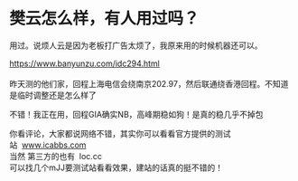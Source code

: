 # 樊云怎么样，有人用过吗？


用过。说烦人云是因为老板打广告太烦了，我原来用的时候机器还可以。

https://www.banyunzu.com/idc294.html<br />
<br />
昨天测的他们家，回程上海电信会绕南京202.97，然后联通绕香港回程。不知道是临时调整还是怎么样了

不错！我正在用，回程GIA确实NB，高峰期稳如狗！是真的稳几乎不掉包<img id="aimg_H11PC" onclick="zoom(this, this.src, 0, 0, 0)" class="zoom" src="https://cdn.jsdelivr.net/gh/hishis/forum-master/public/images/patch.gif" onmouseover="img_onmouseoverfunc(this)" onload="thumbImg(this)" border="0" alt="" />

你看评论，大家都说网络不错，其实你可以看看官方提供的测试站&nbsp;&nbsp;www.icabbs.com<br />
当然 第三方的也有&nbsp;&nbsp;loc.cc<br />
可以找几个mJJ要测试站看看效果，建站的话真的挺不错的！

